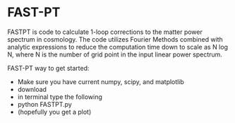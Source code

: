 # FAST-PT

FASTPT is code to calculate 1-loop corrections to the matter power spectrum in cosmology. 
The code utilizes Fourier Methods combined with analytic expressions to reduce the computation time down 
to scale as N log N, where N is the number of grid point in the input linear power spectrum. 

FAST-PT way to get started: 

* Make sure you have current numpy, scipy, and matplotlib
* download
* in terminal type the following 
* python FASTPT.py
* (hopefully you get a plot)

